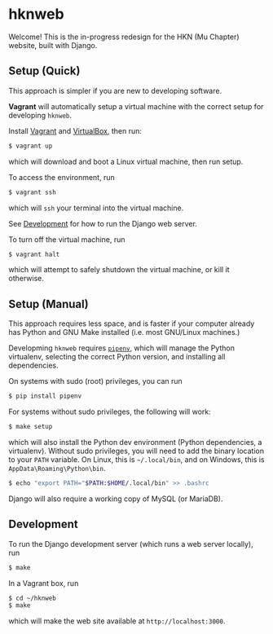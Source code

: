 hknweb
======

Welcome! This is the in-progress redesign for the HKN (Mu Chapter) website,
built with Django.

## Setup (Quick)

This approach is simpler if you are new to developing software.

**Vagrant** will automatically setup a virtual machine with the correct
setup for developing `hknweb`.

Install [Vagrant](https://www.vagrantup.com/) and [VirtualBox](https://www.virtualbox.org/),
then run:

```sh
$ vagrant up
```

which will download and boot a Linux virtual machine, then run setup.

To access the environment, run

```sh
$ vagrant ssh
```

which will `ssh` your terminal into the virtual machine.

See [Development](#development) for how to run the Django web server.

To turn off the virtual machine, run

```sh
$ vagrant halt
```

which will attempt to safely shutdown the virtual machine, or kill it otherwise.

## Setup (Manual)

This approach requires less space, and is faster if your computer already has Python
and GNU Make installed (i.e. most GNU/Linux machines.)

Developming `hknweb` requires [`pipenv`](https://docs.pipenv.org), which will
manage the Python virtualenv, selecting the correct Python version, and
installing all dependencies.

On systems with sudo (root) privileges, you can run

```sh
$ pip install pipenv
```

For systems without sudo privileges, the following will work:

```sh
$ make setup
```

which will also install the Python dev environment (Python dependencies, a virtualenv).
Without sudo privileges, you will need to add the binary location to your `PATH` variable.
On Linux, this is `~/.local/bin`, and on Windows, this is `AppData\Roaming\Python\bin`.

```sh
$ echo "export PATH="$PATH:$HOME/.local/bin" >> .bashrc
```

Django will also require a working copy of MySQL (or MariaDB).

## Development

To run the Django development server (which runs a web server locally), run
```sh
$ make
```

In a Vagrant box, run
```sh
$ cd ~/hknweb
$ make
```

which will make the web site available at `http://localhost:3000`.

